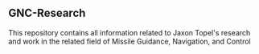 ## GNC-Research 

This repository contains all information related to Jaxon Topel's research and work in the related field of Missile Guidance, Navigation, and Control
